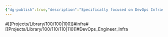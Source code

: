 ```yaml
---
{"dg-publish":true,"description":"Specifically focused on DevOps Infrastructure..","permalink":"/projects/library/100/110/110/","dgPassFrontmatter":true,"noteIcon":"0","created":"2024-01-24T15:24:09.123+09:00","updated":"2024-06-20T01:56:29.048+09:00"}
---
```


#[[Projects/Library/100/100\|100]]#Infra#[[Projects/Library/100/110/110\|110]]#DevOps_Engineer_Infra

